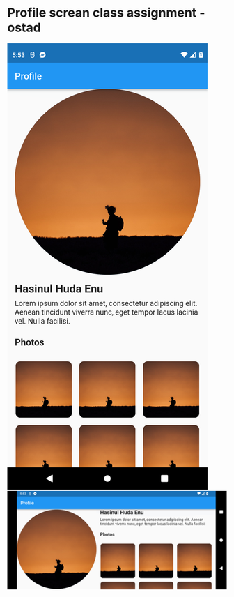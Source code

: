 # Profile screan class assignment - ostad

![screenshot one](assets/1.png)
![screenshot one](assets/2.png)



